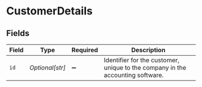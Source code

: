# CustomerDetails


## Fields

| Field                                                                          | Type                                                                           | Required                                                                       | Description                                                                    |
| ------------------------------------------------------------------------------ | ------------------------------------------------------------------------------ | ------------------------------------------------------------------------------ | ------------------------------------------------------------------------------ |
| `id`                                                                           | *Optional[str]*                                                                | :heavy_minus_sign:                                                             | Identifier for the customer, unique to the company in the accounting software. |
